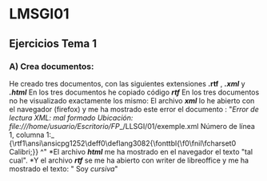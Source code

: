 # LMSGI01
## Ejercicios Tema 1

### A) Crea documentos:
He creado tres documentos, con las siguientes extensiones **.rtf** , **_.xml_** y **_.html_**  En los tres documentos he copiado código **_rtf_**  En los tres documentos no he visualizado exactamente los mismo:  El archivo **_xml_** lo he abierto con el navegador (firefox) y me ha mostrado este error el documento :  "_Error de lectura XML: mal formado Ubicación: file:///home/usuario/Escritorio/FP__/LLSGI/01/exemple.xml Número de línea 1, columna 1:_  {\rtf1\ansi\ansicpg1252\deff0\deflang3082{\fonttbl{\f0\fnil\fcharset0 Calibri;}} ^"  *El archivo **_html_** me ha mostrado en el navegador el texto "tal cual".  *Y el archivo **_rtf_** se me ha abierto con writer de libreoffice y me ha mostrado el texto: " Soy _cursiva_"
    
